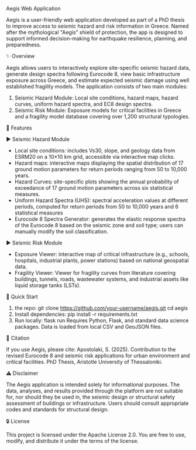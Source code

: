 Aegis Web Application

Aegis is a user-friendly web application developed as part of a PhD thesis to improve access to seismic hazard and risk information in Greece. Named after the mythological "Aegis" shield of protection, the app is designed to support informed decision-making for earthquake resilience, planning, and preparedness.

✨ Overview

Aegis allows users to interactively explore site-specific seismic hazard data, generate design spectra following Eurocode 8, view basic infrastructure exposure across Greece, and estimate expected seismic damage using well established fragility models. The application consists of two main modules:
1) Seismic Hazard Module: Local site conditions, hazard maps, hazard curves, uniform hazard spectra, and EC8 design spectra.
2) Seismic Risk Module: Exposure models for critical facilities in Greece and a fragility model database covering over 1,200 structural typologies.

📅 Features

▶ Seismic Hazard Module
 - Local site conditions: includes Vs30, slope, and geology data from ESRM20 on a 10×10 km grid, accessible via interactive map clicks.
 - Hazard maps: interactive maps displaying the spatial distribution of 17 ground motion parameters for return periods ranging from 50 to 10,000 years.
 - Hazard Curves: site-specific plots showing the annual probability of exceedance of 17 ground motion parameters across six statistical measures.
 - Uniform Hazard Spectra (UHS): spectral acceleration values at different periods, computed for return periods from 50 to 10,000 years and 6 statistical measures
 - Eurocode 8 Spectra Generator: generates the elastic response spectra of the Eurocode 8 based on the seismic zone and soil type; users can manually modify the soil classification.

▶ Seismic Risk Module
 - Exposure Viewer: interactive map of critical infrastructure (e.g., schools, hospitals, industrial plants, power stations) based on national geospatial data.
 - Fragility Viewer: Viewer for fragility curves from literature covering buildings, tunnels, roads, wastewater systems, and industrial assets like liquid storage tanks (LSTs).

🚀 Quick Start

1) the repo:
git clone https://github.com/your-username/aegis.git
cd aegis
2) Install dependencies: pip install -r requirements.txt
3) Run locally: flask run
Requires Python, Flask, and standard data science packages. Data is loaded from local CSV and GeoJSON files.

📖 Citation

If you use Aegis, please cite:
Apostolaki, S. (2025). Contribution to the revised Eurocode 8 and seismic risk applications for urban environment and critical facilities. PhD Thesis, Aristotle University of Thessaloniki.

⚠️ Disclaimer

The Aegis application is intended solely for informational purposes. The data, analyses, and results provided through the platform are not suitable for, nor should they be used in, the seismic design or structural safety assessment of buildings or infrastructure. Users should consult appropriate codes and standards for structural design.

🔒 License

This project is licensed under the Apache License 2.0. You are free to use, modify, and distribute it under the terms of the license.

